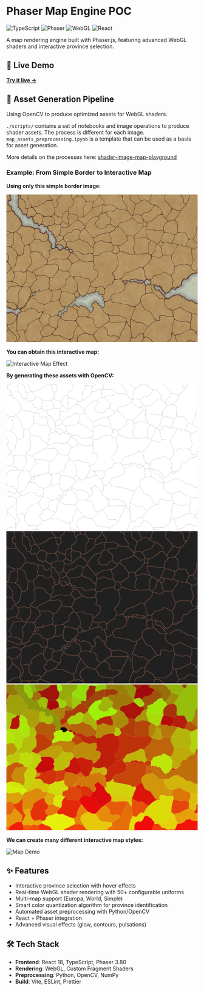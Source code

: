 # Phaser Map Engine POC

![TypeScript](https://img.shields.io/badge/TypeScript-007ACC?style=flat&logo=typescript&logoColor=white)
![Phaser](https://img.shields.io/badge/Phaser-3.80-FF6B6B?style=flat&logo=phaser&logoColor=white)
![WebGL](https://img.shields.io/badge/WebGL-990000?style=flat&logo=webgl&logoColor=white)
![React](https://img.shields.io/badge/React-18-61DAFB?style=flat&logo=react&logoColor=white)

A map rendering engine built with Phaser.js, featuring advanced WebGL shaders and interactive province selection.

## 🚀 Live Demo

**[Try it live →](https://selimjb.github.io/phaser-map-poc/)**

## 🎨 Asset Generation Pipeline

Using OpenCV to produce optimized assets for WebGL shaders.

`./scripts/` contains a set of notebooks and image operations to produce shader assets. The process is different for each image. `map_assets_preprocessing.ipynb` is a template that can be used as a basis for asset generation.

More details on the processes here: [shader-image-map-playground](https://github.com/SelimJB/shader-image-map-playground)

### Example: From Simple Border to Interactive Map

**Using only this simple border image:**

![Border Input](./docs/image-20230531111542957.png)

**You can obtain this interactive map:**

![Interactive Map Effect](./docs/effect.gif)

**By generating these assets with OpenCV:**

![Generated Assets](./docs/image-20230531111633923.png)
![Generated Assets](./docs/image-20230531111555960.png)
![Generated Assets](./docs/image-20230531111607607.png)

**We can create many different interactive map styles:**  

![Map Demo](./docs/map.gif)

## ✨ Features

- Interactive province selection with hover effects
- Real-time WebGL shader rendering with 50+ configurable uniforms
- Multi-map support (Europa, World, Simple)
- Smart color quantization algorithm for province identification
- Automated asset preprocessing with Python/OpenCV
- React + Phaser integration
- Advanced visual effects (glow, contours, pulsations)

## 🛠️ Tech Stack

- **Frontend**: React 18, TypeScript, Phaser 3.80
- **Rendering**: WebGL, Custom Fragment Shaders
- **Preprocessing**: Python, OpenCV, NumPy
- **Build**: Vite, ESLint, Prettier

